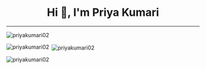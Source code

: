 <h1 align="center">Hi 👋, I'm Priya Kumari</h1>
<hr>
<p align="left"> <img src="https://komarev.com/ghpvc/?username=priyakumari02&label=Profile%20views&color=0e75b6&style=flat" alt="priyakumari02" /> </p>

<!-- <p align="left"> <a href="https://github.com/ryo-ma/github-profile-trophy"><img src="https://github-profile-trophy.vercel.app/?username=priyakumari02" alt="priyakumari02" /></a> </p> -->


<p><img align="left" src="https://github-readme-stats.vercel.app/api/top-langs?username=priyakumari02&show_icons=true&locale=en&layout=compact" alt="priyakumari02" /></p>

<p>&nbsp;<img align="center" src="https://github-readme-stats.vercel.app/api?username=priyakumari02&show_icons=true&locale=en" alt="priyakumari02" /></p>

<p><img align="center" src="https://github-readme-streak-stats.herokuapp.com/?user=priyakumari02&" alt="priyakumari02" /></p>

<!--
**priyakumari02/priyakumari02** is a ✨ _special_ ✨ repository because its `README.md` (this file) appears on your GitHub profile.

Here are some ideas to get you started:

- 🔭 I’m currently working on ...
- 🌱 I’m currently learning ...
- 👯 I’m looking to collaborate on ...
- 🤔 I’m looking for help with ...
- 💬 Ask me about ...
- 📫 How to reach me: ...
- 😄 Pronouns: ...
- ⚡ Fun fact: ...
-->
